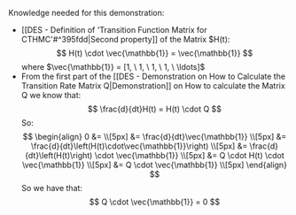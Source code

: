 Knowledge needed for this demonstration:
- [[DES - Definition of 'Transition Function Matrix for CTHMC'#^395fdd|Second property]] of the Matrix $H(t):
$$
H(t) \cdot \vec{\mathbb{1}} = \vec{\mathbb{1}}
$$
where $\vec{\mathbb{1}} = [1, \ 1, \ 1, \ 1, \ \ldots]$
- From the first part of the [[DES - Demonstration on How to Calculate the Transition Rate Matrix Q|Demonstration]] on How to calculate the Matrix Q we know that:
$$
\frac{d}{dt}H(t) = H(t) \cdot Q
$$
So:
$$
\begin{align}
0 &=
\\[5px]
&= \frac{d}{dt}\vec{\mathbb{1}}
\\[5px]
&= \frac{d}{dt}\left(H(t)\cdot\vec{\mathbb{1}}\right)
\\[5px]
&= \frac{d}{dt}\left(H(t)\right) \cdot \vec{\mathbb{1}}
\\[5px]
&= Q \cdot H(t) \cdot \vec{\mathbb{1}}
\\[5px]
&= Q \cdot \vec{\mathbb{1}}
\\[5px]
\end{align}
$$
So we have that:
$$
Q \cdot \vec{\mathbb{1}} = 0
$$
